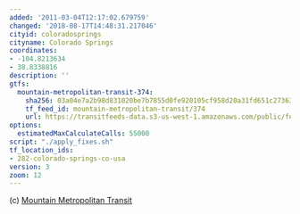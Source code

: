 ```yaml
---
added: '2011-03-04T12:17:02.679759'
changed: '2018-08-17T14:48:31.217046'
cityid: coloradosprings
cityname: Colorado Springs
coordinates:
- -104.8213634
- 38.8338816
description: ''
gtfs:
  mountain-metropolitan-transit-374:
    sha256: 03a04e7a2b98d831020be7b7855d0fe920105cf958d20a31fd651c273636f777
    tf_feed_id: mountain-metropolitan-transit/374
    url: https://transitfeeds-data.s3-us-west-1.amazonaws.com/public/feeds/mountain-metropolitan-transit/374/20170407/gtfs.zip
options:
  estimatedMaxCalculateCalls: 55000
script: "./apply_fixes.sh"
tf_location_ids:
- 282-colorado-springs-co-usa
version: 3
zoom: 12
---
```


(c) [Mountain Metropolitan Transit](http://www.mmtransit.com/)
